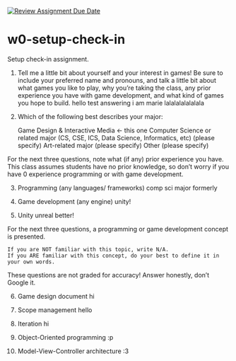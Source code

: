[![Review Assignment Due Date](https://classroom.github.com/assets/deadline-readme-button-22041afd0340ce965d47ae6ef1cefeee28c7c493a6346c4f15d667ab976d596c.svg)](https://classroom.github.com/a/POQdLnh2)
# w0-setup-check-in
 Setup check-in assignment.

1. Tell me a little bit about yourself and your interest in games! Be sure to include your preferred name and pronouns, and talk a little bit about what games you like to play, why you’re taking the class, any prior experience you have with game development, and what kind of games you hope to build.
hello test answering i am marie
lalalalalalalala

2. Which of the following best describes your major:

    Game Design & Interactive Media <- this one
    Computer Science or related major (CS, CSE, ICS, Data Science, Informatics, etc) (please specify)
    Art-related major (please specify)
    Other (please specify)

For the next three questions, note what (if any) prior experience you have.
This class assumes students have no prior knowledge, so don’t worry if you have 0 experience programming or with game development.

3. Programming (any languages/ frameworks)
comp sci major formerly

4. Game development (any engine)
unity!

5. Unity
unreal better!

For the next three questions, a programming or game development concept is presented.

    If you are NOT familiar with this topic, write N/A.
    If you ARE familiar with this concept, do your best to define it in your own words.

These questions are not graded for accuracy! Answer honestly, don’t Google it.

6. Game design document
hi

7. Scope management
hello

8. Iteration
hi

9. Object-Oriented programming
:p

10. Model-View-Controller architecture
:3